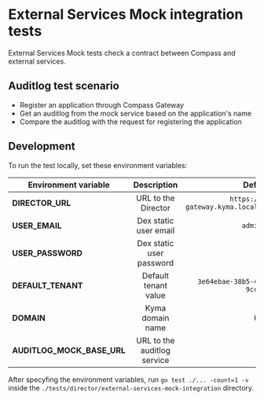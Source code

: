 #  External Services Mock integration tests

External Services Mock tests check a contract between Compass and external services. 

## Auditlog test scenario
- Register an application through Compass Gateway
- Get an auditlog from the mock service based on the application's name
- Compare the auditlog with the request for registering the application

## Development
To run the test locally, set these environment variables:

| Environment variable   |      Description      |  Default value |
|----------|:-------------:|------:|
| **DIRECTOR_URL** |  URL to the Director | `https://compass-gateway.kyma.local/director` |
| **USER_EMAIL** |    Dex static user email   |   `admin@kyma.cx` |
| **USER_PASSWORD** |    Dex static user password   |   - |
| **DEFAULT_TENANT** | Default tenant value |    `3e64ebae-38b5-46a0-b1ed-9ccee153a0ae` |
| **DOMAIN** | Kyma domain name |    `kyma.local` |
| **AUDITLOG_MOCK_BASE_URL** | URL to the auditlog service | - |

After specyfing the environment variables, run `go test ./... -count=1 -v` inside the `./tests/director/external-services-mock-integration` directory.
